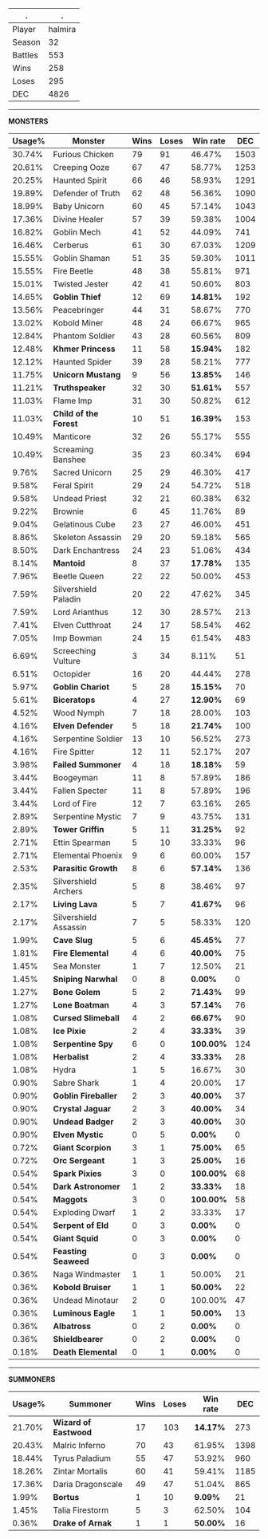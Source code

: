 .|.
|-|-
Player|halmira
Season|32
Battles|553
Wins|258
Loses|295
DEC|4826

---
**MONSTERS**

Usage%|Monster|Wins|Loses|Win rate|DEC|
-|-|-|-|-|-|
30.74%|Furious Chicken|79|91|46.47%|1503|
20.61%|Creeping Ooze|67|47|58.77%|1253|
20.25%|Haunted Spirit|66|46|58.93%|1291|
19.89%|Defender of Truth|62|48|56.36%|1090|
18.99%|Baby Unicorn|60|45|57.14%|1043|
17.36%|Divine Healer|57|39|59.38%|1004|
16.82%|Goblin Mech|41|52|44.09%|741|
16.46%|Cerberus|61|30|67.03%|1209|
15.55%|Goblin Shaman|51|35|59.30%|1011|
15.55%|Fire Beetle|48|38|55.81%|971|
15.01%|Twisted Jester|42|41|50.60%|803|
14.65%|**Goblin Thief**|12|69|**14.81%**|192|
13.56%|Peacebringer|44|31|58.67%|770|
13.02%|Kobold Miner|48|24|66.67%|965|
12.84%|Phantom Soldier|43|28|60.56%|809|
12.48%|**Khmer Princess**|11|58|**15.94%**|182|
12.12%|Haunted Spider|39|28|58.21%|777|
11.75%|**Unicorn Mustang**|9|56|**13.85%**|146|
11.21%|**Truthspeaker**|32|30|**51.61%**|557|
11.03%|Flame Imp|31|30|50.82%|612|
11.03%|**Child of the Forest**|10|51|**16.39%**|153|
10.49%|Manticore|32|26|55.17%|555|
10.49%|Screaming Banshee|35|23|60.34%|694|
9.76%|Sacred Unicorn|25|29|46.30%|417|
9.58%|Feral Spirit|29|24|54.72%|518|
9.58%|Undead Priest|32|21|60.38%|632|
9.22%|Brownie|6|45|11.76%|89|
9.04%|Gelatinous Cube|23|27|46.00%|451|
8.86%|Skeleton Assassin|29|20|59.18%|565|
8.50%|Dark Enchantress|24|23|51.06%|434|
8.14%|**Mantoid**|8|37|**17.78%**|135|
7.96%|Beetle Queen|22|22|50.00%|453|
7.59%|Silvershield Paladin|20|22|47.62%|345|
7.59%|Lord Arianthus|12|30|28.57%|213|
7.41%|Elven Cutthroat|24|17|58.54%|462|
7.05%|Imp Bowman|24|15|61.54%|483|
6.69%|Screeching Vulture|3|34|8.11%|51|
6.51%|Octopider|16|20|44.44%|278|
5.97%|**Goblin Chariot**|5|28|**15.15%**|70|
5.61%|**Biceratops**|4|27|**12.90%**|69|
4.52%|Wood Nymph|7|18|28.00%|103|
4.16%|**Elven Defender**|5|18|**21.74%**|100|
4.16%|Serpentine Soldier|13|10|56.52%|273|
4.16%|Fire Spitter|12|11|52.17%|207|
3.98%|**Failed Summoner**|4|18|**18.18%**|59|
3.44%|Boogeyman|11|8|57.89%|186|
3.44%|Fallen Specter|11|8|57.89%|196|
3.44%|Lord of Fire|12|7|63.16%|265|
2.89%|Serpentine Mystic|7|9|43.75%|131|
2.89%|**Tower Griffin**|5|11|**31.25%**|92|
2.71%|Ettin Spearman|5|10|33.33%|96|
2.71%|Elemental Phoenix|9|6|60.00%|157|
2.53%|**Parasitic Growth**|8|6|**57.14%**|136|
2.35%|Silvershield Archers|5|8|38.46%|97|
2.17%|**Living Lava**|5|7|**41.67%**|96|
2.17%|Silvershield Assassin|7|5|58.33%|120|
1.99%|**Cave Slug**|5|6|**45.45%**|77|
1.81%|**Fire Elemental**|4|6|**40.00%**|75|
1.45%|Sea Monster|1|7|12.50%|21|
1.45%|**Sniping Narwhal**|0|8|**0.00%**|0|
1.27%|**Bone Golem**|5|2|**71.43%**|99|
1.27%|**Lone Boatman**|4|3|**57.14%**|76|
1.08%|**Cursed Slimeball**|4|2|**66.67%**|90|
1.08%|**Ice Pixie**|2|4|**33.33%**|39|
1.08%|**Serpentine Spy**|6|0|**100.00%**|124|
1.08%|**Herbalist**|2|4|**33.33%**|28|
1.08%|Hydra|1|5|16.67%|30|
0.90%|Sabre Shark|1|4|20.00%|17|
0.90%|**Goblin Fireballer**|2|3|**40.00%**|37|
0.90%|**Crystal Jaguar**|2|3|**40.00%**|34|
0.90%|**Undead Badger**|2|3|**40.00%**|30|
0.90%|**Elven Mystic**|0|5|**0.00%**|0|
0.72%|**Giant Scorpion**|3|1|**75.00%**|65|
0.72%|**Orc Sergeant**|1|3|**25.00%**|16|
0.54%|**Spark Pixies**|3|0|**100.00%**|68|
0.54%|**Dark Astronomer**|1|2|**33.33%**|18|
0.54%|**Maggots**|3|0|**100.00%**|58|
0.54%|Exploding Dwarf|1|2|33.33%|17|
0.54%|**Serpent of Eld**|0|3|**0.00%**|0|
0.54%|**Giant Squid**|0|3|**0.00%**|0|
0.54%|**Feasting Seaweed**|0|3|**0.00%**|0|
0.36%|Naga Windmaster|1|1|50.00%|21|
0.36%|**Kobold Bruiser**|1|1|**50.00%**|22|
0.36%|Undead Minotaur|2|0|100.00%|47|
0.36%|**Luminous Eagle**|1|1|**50.00%**|13|
0.36%|**Albatross**|0|2|**0.00%**|0|
0.36%|**Shieldbearer**|0|2|**0.00%**|0|
0.18%|**Death Elemental**|0|1|**0.00%**|0|

---
**SUMMONERS**

Usage%|Summoner|Wins|Loses|Win rate|DEC|
-|-|-|-|-|-|
21.70%|**Wizard of Eastwood**|17|103|**14.17%**|273|
20.43%|Malric Inferno|70|43|61.95%|1398|
18.44%|Tyrus Paladium|55|47|53.92%|960|
18.26%|Zintar Mortalis|60|41|59.41%|1185|
17.36%|Daria Dragonscale|49|47|51.04%|865|
1.99%|**Bortus**|1|10|**9.09%**|21|
1.45%|Talia Firestorm|5|3|62.50%|104|
0.36%|**Drake of Arnak**|1|1|**50.00%**|16|
